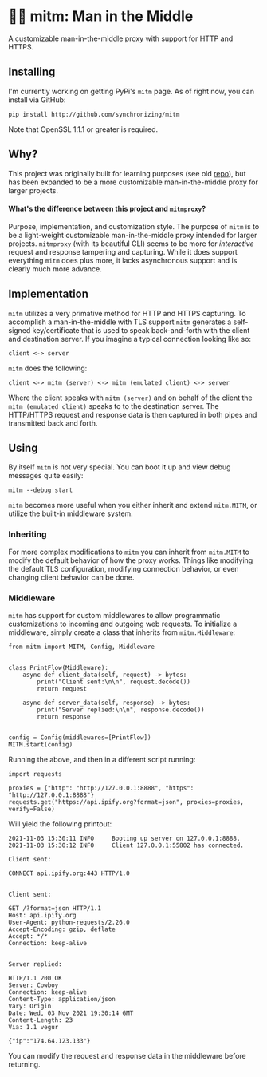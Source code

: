 # 👨‍💻 mitm: Man in the Middle

A customizable man-in-the-middle proxy with support for HTTP and HTTPS.

## Installing

I'm currently working on getting PyPi's `mitm` page. As of right now, you can install via GitHub:

```
pip install http://github.com/synchronizing/mitm
```

Note that OpenSSL 1.1.1 or greater is required.

## Why?

This project was originally built for learning purposes (see old [repo]()), but has been expanded to be a more customizable man-in-the-middle proxy for larger projects.

#### What's the difference between this project and `mitmproxy`?

Purpose, implementation, and customization style. The purpose of `mitm` is to be a light-weight customizable man-in-the-middle proxy intended for larger projects. `mitmproxy` (with its beautiful CLI) seems to be more for _interactive_ request and response tampering and capturing. While it does support everything `mitm` does plus more, it lacks asynchronous support and is clearly much more advance.

## Implementation

`mitm` utilizes a very primative method for HTTP and HTTPS capturing. To accomplish a man-in-the-middle with TLS support `mitm` generates a self-signed key/certificate that is used to speak back-and-forth with the client and destination server. If you imagine a typical connection looking like so:

```
client <-> server
```

`mitm` does the following:

```
client <-> mitm (server) <-> mitm (emulated client) <-> server
```

Where the client speaks with `mitm (server)` and on behalf of the client the `mitm (emulated client)` speaks to to the destination server. The HTTP/HTTPS request and response data is then captured in both pipes and transmitted back and forth.

## Using

By itself `mitm` is not very special. You can boot it up and view debug messages quite easily:

```
mitm --debug start
```

`mitm` becomes more useful when you either inherit and extend `mitm.MITM`, or utilize the built-in middleware system.

### Inheriting

For more complex modifications to `mitm` you can inherit from `mitm.MITM` to modify the default behavior of how the proxy works. Things like modifying the default TLS configuration, modifying connection behavior, or even changing client behavior can be done. 

### Middleware

`mitm` has support for custom middlewares to allow programmatic customizations to incoming and outgoing web requests. To initialize a middleware, simply create a class that inherits from `mitm.Middleware`:

```
from mitm import MITM, Config, Middleware


class PrintFlow(Middleware):
    async def client_data(self, request) -> bytes:
        print("Client sent:\n\n", request.decode())
        return request

    async def server_data(self, response) -> bytes:
        print("Server replied:\n\n", response.decode())
        return response


config = Config(middlewares=[PrintFlow])
MITM.start(config)
```

Running the above, and then in a different script running:

```
import requests

proxies = {"http": "http://127.0.0.1:8888", "https": "http://127.0.0.1:8888"}
requests.get("https://api.ipify.org?format=json", proxies=proxies, verify=False)
```

Will yield the following printout:

```
2021-11-03 15:30:11 INFO     Booting up server on 127.0.0.1:8888.
2021-11-03 15:30:12 INFO     Client 127.0.0.1:55802 has connected.

Client sent:

CONNECT api.ipify.org:443 HTTP/1.0


Client sent:

GET /?format=json HTTP/1.1
Host: api.ipify.org
User-Agent: python-requests/2.26.0
Accept-Encoding: gzip, deflate
Accept: */*
Connection: keep-alive


Server replied:

HTTP/1.1 200 OK
Server: Cowboy
Connection: keep-alive
Content-Type: application/json
Vary: Origin
Date: Wed, 03 Nov 2021 19:30:14 GMT
Content-Length: 23
Via: 1.1 vegur

{"ip":"174.64.123.133"}
```

You can modify the request and response data in the middleware before returning.
